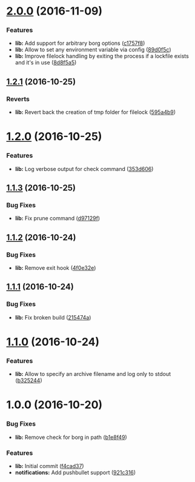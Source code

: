 <a name="2.0.0"></a>
# [2.0.0](https://github.com/vesparny/borgjs/compare/1.2.1...v2.0.0) (2016-11-09)


### Features

* **lib:** Add support for arbitrary borg options ([c1757f8](https://github.com/vesparny/borgjs/commit/c1757f8))
* **lib:** Allow to set any environment variable via config ([89d0f5c](https://github.com/vesparny/borgjs/commit/89d0f5c))
* **lib:** Improve filelock handling by exiting the process if a lockfile exists and it's in use ([8d8f5a5](https://github.com/vesparny/borgjs/commit/8d8f5a5))



<a name="1.2.1"></a>
## [1.2.1](https://github.com/vesparny/borgjs/compare/1.2.0...v1.2.1) (2016-10-25)


### Reverts

* **lib:** Revert back the creation of tmp folder for filelock ([595a4b9](https://github.com/vesparny/borgjs/commit/595a4b9))



<a name="1.2.0"></a>
# [1.2.0](https://github.com/vesparny/borgjs/compare/1.1.3...v1.2.0) (2016-10-25)


### Features

* **lib:** Log verbose output for check command ([353d606](https://github.com/vesparny/borgjs/commit/353d606))



<a name="1.1.3"></a>
## [1.1.3](https://github.com/vesparny/borgjs/compare/1.1.2...v1.1.3) (2016-10-25)


### Bug Fixes

* **lib:** Fix prune command ([d97129f](https://github.com/vesparny/borgjs/commit/d97129f))



<a name="1.1.2"></a>
## [1.1.2](https://github.com/vesparny/borgjs/compare/1.1.1...v1.1.2) (2016-10-24)


### Bug Fixes

* **lib:** Remove exit hook ([4f0e32e](https://github.com/vesparny/borgjs/commit/4f0e32e))



<a name="1.1.1"></a>
## [1.1.1](https://github.com/vesparny/borgjs/compare/1.1.0...v1.1.1) (2016-10-24)


### Bug Fixes

* **lib:** Fix broken build ([215474a](https://github.com/vesparny/borgjs/commit/215474a))



<a name="1.1.0"></a>
# [1.1.0](https://github.com/vesparny/borgjs/compare/1.0.0...v1.1.0) (2016-10-24)


### Features

* **lib:** Allow to specify an archive filename and log only to stdout ([b325244](https://github.com/vesparny/borgjs/commit/b325244))



<a name="1.0.0"></a>
# 1.0.0 (2016-10-20)


### Bug Fixes

* **lib:** Remove check for borg in path ([b1e8f49](https://github.com/vesparny/borgjs/commit/b1e8f49))


### Features

* **lib:** Initial commit ([f4cad37](https://github.com/vesparny/borgjs/commit/f4cad37))
* **notifications:** Add pushbullet support ([921c316](https://github.com/vesparny/borgjs/commit/921c316))
